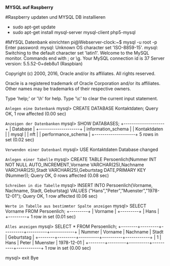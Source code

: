 **MYSQL auf Raspberry**

#Raspberry updaten und MYSQL DB installieren
  - sudo apt-get update
  - sudo apt-get install mysql-server mysql-client php5-mysql

#MYSQL Datenbank einrichten
  pi@Webserver-clock:~$ mysql -u root -p
  Enter password:
  mysql: Unknown OS character set 'ISO-8859-15'.
  mysql: Switching to the default character set 'latin1'.
  Welcome to the MySQL monitor.  Commands end with ; or \g.
  Your MySQL connection id is 37
  Server version: 5.5.52-0+deb8u1 (Raspbian)

  Copyright (c) 2000, 2016, Oracle and/or its affiliates. All rights reserved.

  Oracle is a registered trademark of Oracle Corporation and/or its
  affiliates. Other names may be trademarks of their respective
  owners.

  Type 'help;' or '\h' for help. Type '\c' to clear the current input statement.

  `Anlegen eine Datenbank`
  mysql> CREATE DATABASE Kontaktdaten;
  Query OK, 1 row affected (0.00 sec)

  `Anzeigen der Datenbanken`
  mysql> SHOW DATABASES;
  +--------------------+
  | Database           |
  +--------------------+
  | information_schema |
  | Kontaktdaten       |
  | mysql              |
  | nft                |
  | performance_schema |
  +--------------------+
  5 rows in set (0.02 sec)

`Verwenden einer Datenbanl`
mysql>  USE Kontaktdaten
Database changed

`Anlegen einer Tabelle`
mysql> CREATE TABLE Persoenlich(Nummer INT NOT NULL AUTO_INCREMENT,Vorname VARCHAR(25),Nachname VARCHAR(25),Stadt VARCHAR(25),Geburtstag DATE,PRIMARY KEY (Nummer));
Query OK, 0 rows affected (0.08 sec)

`Schreiben in die Tabelle`
mysql> INSERT INTO Persoenlich(Vorname, Nachname, Stadt, Geburtstag) VALUES ("Hans","Peter","Muenster","1978-12-01");
Query OK, 1 row affected (0.06 sec)

`Werte in Tabelle aus bestimmter Spalte anzeigen`
mysql> SELECT Vorname FROM Persoenlich;
+---------+
| Vorname |
+---------+
| Hans    |
+---------+
1 row in set (0.01 sec)

`Alles anzeigen`
mysql> SELECT * FROM Persoenlich;
+--------+---------+----------+----------+------------+
| Nummer | Vorname | Nachname | Stadt    | Geburtstag |
+--------+---------+----------+----------+------------+
|      1 | Hans    | Peter    | Muenster | 1978-12-01 |
+--------+---------+----------+----------+------------+
1 row in set (0.00 sec)

mysql> exit
Bye
